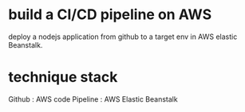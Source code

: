 # build a CI/CD pipeline on AWS
deploy a nodejs application from github to a target env in AWS elastic Beanstalk.

# technique stack
Github : AWS code Pipeline : AWS Elastic Beanstalk


